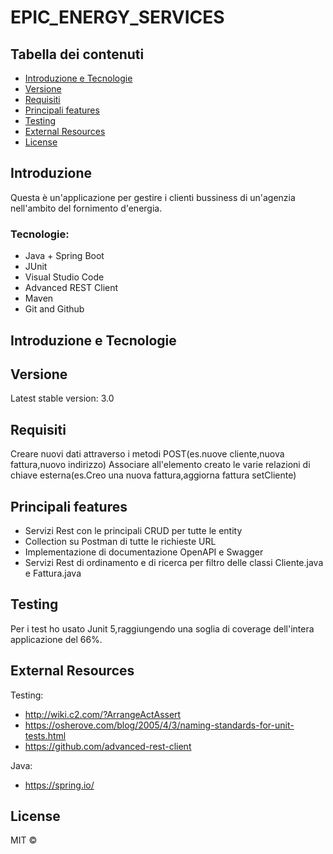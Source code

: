 # EPIC_ENERGY_SERVICES

## Tabella dei contenuti

- [Introduzione e Tecnologie](#Introduzione-e-Tecnologie)
- [Versione](#Versione)
- [Requisiti](#Requisiti)
- [Principali features](#Principali-features)
- [Testing](#Testing)
- [External Resources](#External-resources)
- [License](#License)

## Introduzione
Questa è un'applicazione per gestire i clienti bussiness di un'agenzia nell'ambito del fornimento d'energia. 

### Tecnologie: 
- Java + Spring Boot
- JUnit
- Visual Studio Code
- Advanced REST Client
- Maven
- Git and Github

## Introduzione e Tecnologie

## Versione
Latest stable version: 3.0  

## Requisiti
Creare nuovi dati attraverso i metodi POST(es.nuove cliente,nuova fattura,nuovo indirizzo)
Associare all'elemento creato le varie relazioni di chiave esterna(es.Creo una nuova fattura,aggiorna fattura setCliente)


## Principali features

- Servizi Rest con le principali CRUD per tutte le entity
- Collection su Postman di tutte le richieste URL
- Implementazione di documentazione OpenAPI e Swagger
- Servizi Rest di ordinamento e di ricerca per filtro delle classi Cliente.java e Fattura.java


## Testing

Per i test ho usato Junit 5,raggiungendo una soglia di coverage dell'intera applicazione del 66%.



## External Resources



Testing: 
- http://wiki.c2.com/?ArrangeActAssert 
- https://osherove.com/blog/2005/4/3/naming-standards-for-unit-tests.html
- https://github.com/advanced-rest-client

Java:  
- https://spring.io/

## License
MIT ©